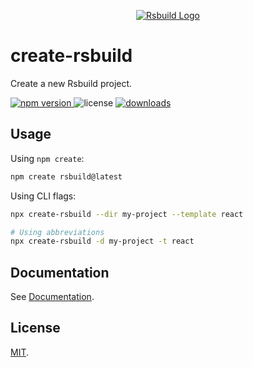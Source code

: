 <p align="center">
  <a href="https://rsbuild.rs" target="blank"><img src="https://assets.rspack.rs/rsbuild/rsbuild-banner.png" alt="Rsbuild Logo" /></a>
</p>

# create-rsbuild

Create a new Rsbuild project.

<p>
  <a href="https://npmjs.com/package/create-rsbuild">
   <img src="https://img.shields.io/npm/v/create-rsbuild?style=flat-square&colorA=564341&colorB=EDED91" alt="npm version" />
  </a>
  <img src="https://img.shields.io/badge/License-MIT-blue.svg?style=flat-square&colorA=564341&colorB=EDED91" alt="license" />
  <a href="https://npmcharts.com/compare/create-rsbuild?minimal=true"><img src="https://img.shields.io/npm/dm/create-rsbuild.svg?style=flat-square&colorA=564341&colorB=EDED91" alt="downloads" /></a>
</p>

## Usage

Using `npm create`:

```bash
npm create rsbuild@latest
```

Using CLI flags:

```bash
npx create-rsbuild --dir my-project --template react

# Using abbreviations
npx create-rsbuild -d my-project -t react
```

## Documentation

See [Documentation](https://rsbuild.rs/guide/start/quick-start).

## License

[MIT](https://github.com/web-infra-dev/rsbuild/blob/main/LICENSE).
